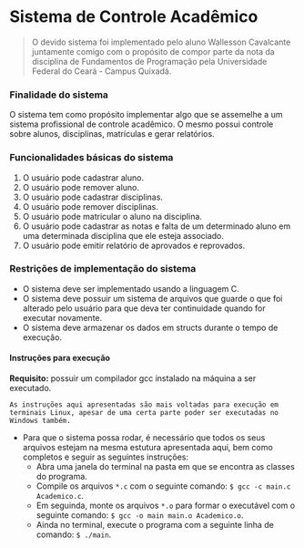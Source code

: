 # Sistema de Controle Acadêmico

> O devido sistema foi implementado pelo aluno Wallesson Cavalcante juntamente comigo com o propósito de compor parte da nota da disciplina de Fundamentos de Programação pela Universidade Federal do Ceará - Campus Quixadá.

### Finalidade do sistema
O sistema tem como propósito implementar algo que se assemelhe a um sistema profissional de controle acadêmico. O mesmo possui controle sobre alunos, disciplinas, matrículas e gerar relatórios.

### Funcionalidades básicas do sistema
1. O usuário pode cadastrar aluno.
2. O usuário pode remover aluno.
3. O usuário pode cadastrar disciplinas.
4. O usuário pode remover disciplinas.
5. O usuário pode matricular o aluno na disciplina.
6. O usuário pode cadastrar as notas e falta de um determinado aluno em uma determinada disciplina que ele esteja associado.
7. O usuário pode emitir relatório de aprovados e reprovados.

### Restrições de implementação do sistema
* O sistema deve ser implementado usando a linguagem C.
* O sistema deve possuir  um sistema de arquivos que guarde o que foi alterado pelo usuário para que deva ter continuidade quando for executar novamente.
* O sistema deve armazenar os dados em structs durante o tempo de execução.

#### Instruções para execução
**Requisito:** possuir um compilador gcc instalado na máquina a ser executado.

```As instruções aqui apresentadas são mais voltadas para execução em terminais Linux, apesar de uma certa parte poder ser executadas no Windows também.```
* Para que o sistema possa rodar, é necessário que todos os seus arquivos estejam na mesma estutura apresentada aqui, bem como completos e seguir as seguintes instruções:
    * Abra uma janela do terminal na pasta em que se encontra as classes do programa.
    * Compile os arquivos `*.c` com o seguinte comando:
        `$ gcc -c main.c Academico.c`.
    * Em seguinda, monte os arquivos `*.o` para formar o executável com o seguinte comando: 
        `$ gcc -o main main.o Academico.o`.
    * Ainda no terminal, execute o programa com a seguinte linha de comando:
        `$ ./main`.
